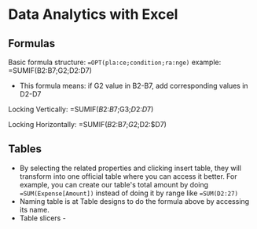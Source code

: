 # Data Analytics with Excel

## Formulas
Basic formula structure:
`=OPT(pla:ce;condition;ra:nge)` 
example:
=SUMIF(B2:B7;G2;D2:D7)
- This formula means:
if G2 value in B2-B7, add corresponding values in D2-D7 

Locking Vertically:
=SUMIF($B$2:$B$7;G3;$D$2:$D$7)

Locking Horizontally:
=SUMIF($B2:$B7;$G2;$D2:$D7)

## Tables
- By selecting the related properties and clicking insert table, they will 
transform into one official table where you can access it better. For example, 
you can create our table's total amount by doing `=SUM(Expense[Amount])` 
instead of doing it by range like `=SUM(D2:27)`
- Naming table is at Table designs to do the formula above by accessing its 
name.
- Table slicers - 
